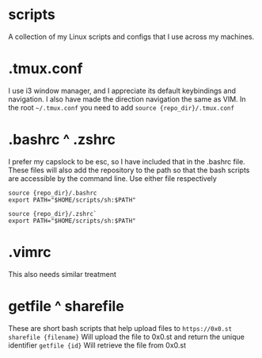 # scripts
A collection of my Linux scripts and configs that I use across my machines.

# .tmux.conf
I use i3 window manager, and I appreciate its default keybindings and navigation.
I also have made the direction navigation the same as VIM.
In the root `~/.tmux.conf` you need to add `source {repo_dir}/.tmux.conf`

# .bashrc ^ .zshrc
I prefer my capslock to be esc, so I have included that in the .bashrc file.
These files will also add the repository to the path so that the bash scripts are accessible by the command line.
Use either file respectively
```
source {repo_dir}/.bashrc
export PATH="$HOME/scripts/sh:$PATH"
```
```
source {repo_dir}/.zshrc`
export PATH="$HOME/scripts/sh:$PATH"
```

# .vimrc
This also needs similar treatment

# getfile ^ sharefile
These are short bash scripts that help upload files to `https://0x0.st`
`sharefile {filename}` Will upload the file to 0x0.st and return the unique identifier
`getfile {id}` Will retrieve the file from 0x0.st
